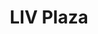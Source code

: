 ---
order: 11
thumbnail: /images/brokers-and-realtors/portfolio/liv-plaza/thumbnail.jpg
title: LIV Plaza
credit: ATV
slides:
  - image: /images/brokers-and-realtors/portfolio/liv-plaza/slide-1.jpg
    proportion: video
  - image: /images/brokers-and-realtors/portfolio/liv-plaza/slide-2.jpg
    proportion: video
  - image: /images/brokers-and-realtors/portfolio/liv-plaza/slide-3.jpg
    proportion: video
  - image: /images/brokers-and-realtors/portfolio/liv-plaza/slide-4.jpg
    proportion: video
---